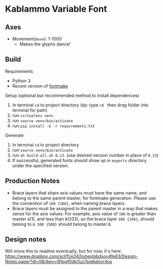 # Kablammo Variable Font

## Axes
- Movement(`move`): 1-1000 
  - Makes the glyphs dance!

## Build

Requirements
- Python 3
- Recent version of [fontmake](https://github.com/googlefonts/fontmake)

Setup (optional but recommended method to install dependences)
1. In terminal `cd` to project directory (tip: type `cd ` then drag folder into terminal for path)
2. run `virtualenv venv` 
3. run `source venv/bin/activate`
4. run `pip install -U -r requirements.txt`

Generate
1. In terminal `cd` to project directory
2. run `source venv/bin/activate`
3. run `sh build-all.sh 0.13`. (use desired version number in place of `0.13`)
4. If successful, generated fonts should show up in `exports` directory under the specified version.


## Production Notes
- Brace layers that share axis values must have the same name, and belong to the same parent master, for fontmake generation. Please use the convention of `166 {166}`, when naming brace layers. 
- Brace layers must be assigned to the parent master in a way that makes sense for the axis values. For example, axis value of `166` is greater than master `A`(1), and less than `B`(333), so the brace layer `166 {166}`, should belong to `A`. `500 {500}` should belong to master `B`.

## Design notes
Will move this to readme eventually, but for now, it's here:
https://www.dropbox.com/scl/fi/e342iuhexlpbdsoy4fe63/Design-Notes.paper?dl=0&rlkey=j91pgf0dki1uz7pgtkdovr4os